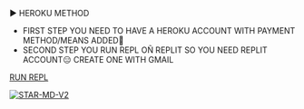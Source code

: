 ▶ HEROKU METHOD
- FIRST STEP
YOU NEED TO HAVE A HEROKU ACCOUNT WITH PAYMENT METHOD/MEANS ADDED🤝
- SECOND STEP
YOU RUN REPL OÑ REPLIT SO YOU NEED REPLIT ACCOUNT😑
CREATE ONE WITH GMAIL



 [RUN REPL](https://replit.com/@HopeAmadi/STAR-MD-V2-PAIR-CODE?s=app) 



[![STAR-MD-V2](https://i.imgur.com/f7T9ixY.jpeg)](https://wa.me/2347045035241)
</p>